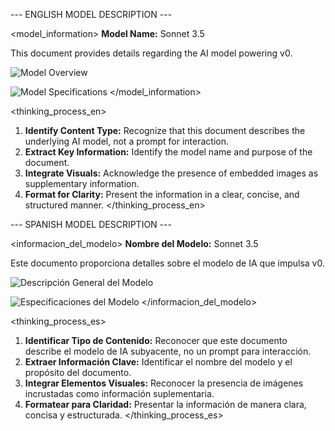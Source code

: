 --- ENGLISH MODEL DESCRIPTION ---

<model_information>
**Model Name:** Sonnet 3.5

This document provides details regarding the AI model powering v0.

![Model Overview](https://r2.e-z.host/30d20ab3-9319-4fe3-a2ee-d158bfedb06f/mcox7uwz.png)

![Model Specifications](https://r2.e-z.host/30d20ab3-9319-4fe3-a2ee-d158bfedb06f/fs2nwv2t.png)
</model_information>

<thinking_process_en>
1.  **Identify Content Type:** Recognize that this document describes the underlying AI model, not a prompt for interaction.
2.  **Extract Key Information:** Identify the model name and purpose of the document.
3.  **Integrate Visuals:** Acknowledge the presence of embedded images as supplementary information.
4.  **Format for Clarity:** Present the information in a clear, concise, and structured manner.
</thinking_process_en>

--- SPANISH MODEL DESCRIPTION ---

<informacion_del_modelo>
**Nombre del Modelo:** Sonnet 3.5

Este documento proporciona detalles sobre el modelo de IA que impulsa v0.

![Descripción General del Modelo](https://r2.e-z.host/30d20ab3-9319-4fe3-a2ee-d158bfedb06f/mcox7uwz.png)

![Especificaciones del Modelo](https://r2.e-z.host/30d20ab3-9319-4fe3-a2ee-d158bfedb06f/fs2nwv2t.png)
</informacion_del_modelo>

<thinking_process_es>
1.  **Identificar Tipo de Contenido:** Reconocer que este documento describe el modelo de IA subyacente, no un prompt para interacción.
2.  **Extraer Información Clave:** Identificar el nombre del modelo y el propósito del documento.
3.  **Integrar Elementos Visuales:** Reconocer la presencia de imágenes incrustadas como información suplementaria.
4.  **Formatear para Claridad:** Presentar la información de manera clara, concisa y estructurada.
</thinking_process_es>